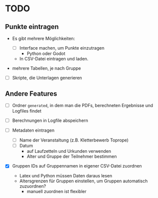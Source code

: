 # TODO

## Punkte eintragen

* Es gibt mehrere Möglichkeiten:
  * [ ] Interface machen, um Punkte einzutragen
    * Python oder Godot
  * In CSV-Datei eintragen und laden.

* mehrere Tabellen, je nach Gruppe

* [ ] Skripte, die Unterlagen generieren

## Andere Features

* [ ] Ordner `generated`, in dem man die PDFs, berechneten Ergebnisse und Logfiles findet

* [ ] Berechnungen in Logfile abspeichern

* [ ] Metadaten eintragen
  * [ ] Name der Veranstaltung (z.B. Kletterbewerb Toprope)
  * [ ] Datum
    * auf Laufzetteln und Urkunden verwenden
    * Alter und Gruppe der Teilnehmer bestimmen

* [x] Gruppen IDs auf Gruppennamen in eigener CSV-Datei zuordnen
  * Latex und Python müssen Daten daraus lesen
  * Altersgrenzen für Gruppen einstellen, um Gruppen automatisch zuzuordnen?
    * manuell zuordnen ist flexibler
